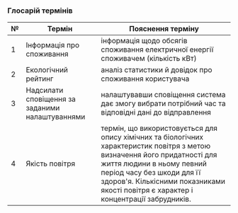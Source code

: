 ### Глосарій термінів
| № |  Термін      | Пояснення терміну     |
|--|------------------|-----------------------|
| 1 | Інформація про споживання|  інформація щодо обсягів споживання електричної енергії споживачем (кількість кВт) |
| 2 | Екологічний рейтинг |  аналіз статистики й довідок про споживання користувача|
| 3 | Надсилати сповіщення за заданими налаштуваннями| налаштувавши сповіщення система дає змогу вибрати потрібний час та відповідні дані до відправлення |
| 4 | Якість повітря      |  термін, що використовується для опису хімічних та біологічних характеристик повітря з метою визначення його придатності для життя людини в ньому певний період часу без шкоди для її здоров'я. Кількісними показниками якості повітря є характер і концентрації забрудників. |
